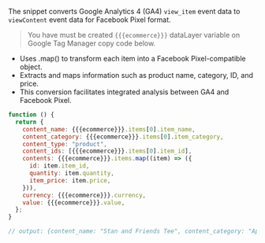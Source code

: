 The snippet converts Google Analytics 4 (GA4) `view_item` event data to `viewContent` event data for Facebook Pixel format.

> You have must be created `{{{ecommerce}}}` dataLayer variable on Google Tag Manager copy code below.

- Uses .map() to transform each item into a Facebook Pixel-compatible object.
- Extracts and maps information such as product name, category, ID, and price.
- This conversion facilitates integrated analysis between GA4 and Facebook Pixel.

```js
function () {
  return {
    content_name: {{{ecommerce}}}.items[0].item_name,
    content_category: {{{ecommerce}}}.items[0].item_category,
    content_type: "product",
    content_ids: [{{{ecommerce}}}.items[0].item_id],
    contents: {{{ecommerce}}}.items.map((item) => ({
      id: item.item_id,
      quantity: item.quantity,
      item_price: item.price,
    })),
    currency: {{{ecommerce}}}.currency,
    value: {{{ecommerce}}}.value,
  };
}
```

```js
// output: {content_name: "Stan and Friends Tee", content_category: "Apparel", content_type: "product", content_ids: ["SKU_12345"], contents: [{id: "SKU_12345", quantity: 1, item_price: 9.99}], currency: "USD", value: 7.77}
```
